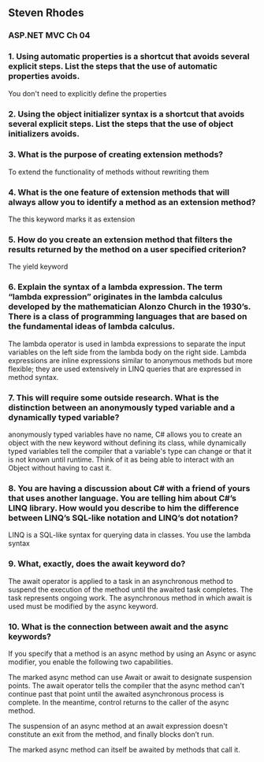 ## Steven Rhodes
### ASP.NET MVC Ch 04

### 1. Using automatic properties is a shortcut that avoids several explicit steps. List the steps that the use of automatic properties avoids.
You don't need to explicitly define the properties

### 2. Using the object initializer syntax is a shortcut that avoids several explicit steps. List the steps that the use of object initializers avoids.


### 3. What is the purpose of creating extension methods?
To extend the functionality of methods without rewriting them

### 4. What is the one feature of extension methods that will always allow you to identify a method as an extension method?
The this keyword marks it as extension

### 5. How do you create an extension method that filters the results returned by the method on a user specified criterion?
The yield keyword

### 6. Explain the syntax of a lambda expression. The term “lambda expression” originates in the lambda calculus developed by the mathematician Alonzo Church in the 1930’s. There is a class of programming languages that are based on the fundamental ideas of lambda calculus.
The lambda operator is used in lambda expressions to separate the input variables on the left side from the lambda body on the right side. Lambda expressions are inline expressions similar to anonymous methods but more flexible; they are used extensively in LINQ queries that are expressed in method syntax.

### 7. This will require some outside research. What is the distinction between an anonymously typed variable and a dynamically typed variable?
anonymously typed variables have no name, C# allows you to create an object with the new keyword without defining its class, while dynamically typed variables tell the compiler that a variable's type can change or that it is not known until runtime. Think of it as being able to interact with an Object without having to cast it.

### 8. You are having a discussion about C# with a friend of yours that uses another language. You are telling him about C#’s LINQ library. How would you describe to him the difference between LINQ’s SQL-like notation and LINQ’s dot notation?
LINQ is a SQL-like syntax for querying data in classes. You use the lambda syntax

### 9. What, exactly, does the await keyword do?
The await operator is applied to a task in an asynchronous method to suspend the execution of the method until the awaited task completes. The task represents ongoing work. The asynchronous method in which await is used must be modified by the async keyword.

### 10. What is the connection between await and the async keywords?
If you specify that a method is an async method by using an Async or async modifier, you enable the following two capabilities.

The marked async method can use Await or await to designate suspension points. The await operator tells the compiler that the async method can't continue past that point until the awaited asynchronous process is complete. In the meantime, control returns to the caller of the async method.

The suspension of an async method at an await expression doesn't constitute an exit from the method, and finally blocks don’t run.

The marked async method can itself be awaited by methods that call it.